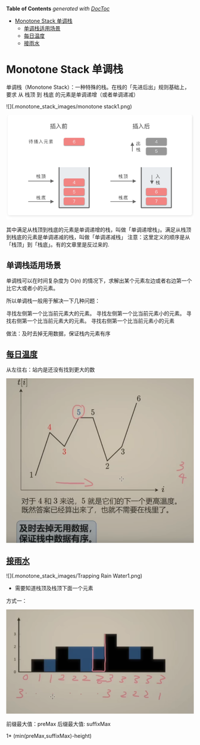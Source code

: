 <!-- START doctoc generated TOC please keep comment here to allow auto update -->
<!-- DON'T EDIT THIS SECTION, INSTEAD RE-RUN doctoc TO UPDATE -->
**Table of Contents**  *generated with [DocToc](https://github.com/thlorenz/doctoc)*

- [Monotone Stack 单调栈](#monotone-stack-%E5%8D%95%E8%B0%83%E6%A0%88)
  - [单调栈适用场景](#%E5%8D%95%E8%B0%83%E6%A0%88%E9%80%82%E7%94%A8%E5%9C%BA%E6%99%AF)
  - [每日温度](#%E6%AF%8F%E6%97%A5%E6%B8%A9%E5%BA%A6)
  - [接雨水](#%E6%8E%A5%E9%9B%A8%E6%B0%B4)

<!-- END doctoc generated TOC please keep comment here to allow auto update -->

# Monotone Stack 单调栈


单调栈（Monotone Stack）：一种特殊的栈。在栈的「先进后出」规则基础上，要求 从 栈顶 到 栈底 的元素是单调递增（或者单调递减）

![](.monotone_stack_images/monotone stack1.png)

![](.monotone_stack_images/Monotone_Stack.png)

其中满足从栈顶到栈底的元素是单调递增的栈，叫做「单调递增栈」。满足从栈顶到栈底的元素是单调递减的栈，叫做「单调递减栈」
注意：这里定义的顺序是从「栈顶」到「栈底」。有的文章里是反过来的.



## 单调栈适用场景
单调栈可以在时间复杂度为 O(n) 的情况下，求解出某个元素左边或者右边第一个比它大或者小的元素。

所以单调栈一般用于解决一下几种问题：

寻找左侧第一个比当前元素大的元素。
寻找左侧第一个比当前元素小的元素。
寻找右侧第一个比当前元素大的元素。
寻找右侧第一个比当前元素小的元素
  

做法：及时去掉无用数据，保证栈内元素有序


## [每日温度](739_daily_temperatures_test.go)


从左往右：站内是还没有找到更大的数

![](.monotone_stack_images/daily_temperatures1.png)


## [接雨水](42_trapping_rain_water_test.go)

![](.monotone_stack_images/Trapping Rain Water1.png)
- 需要知道栈顶及栈顶下面一个元素

方式一：

![](.monotone_stack_images/trap_water2.png)

前缀最大值：preMax
后缀最大值: suffixMax

1* (min(preMax,suffixMax)-height)
